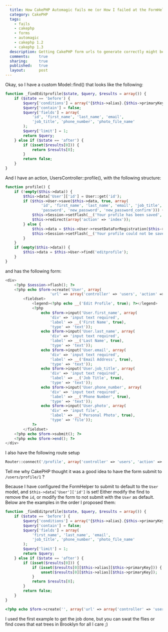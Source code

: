 ```yaml
---
  title: How CakePHP Automagic fails me (or How I failed at the FormHelper)
  category: CakePHP
  tags:
    - fails
    - cakephp
    - forms
    - automagic
    - cakephp 1.2
    - cakephp 1.3
  description: Getting CakePHP form urls to generate correctly might be difficult if you don't know how the default url is created.
  comments:    true
  sharing:     true
  published:   true
  layout:      post
---
```


Okay, so I have a custom Model::find() that looks like the following:

```php
function _findEditprofile($state, $query, $results = array()) {
    if ($state == 'before') {
        $query['conditions'] = array("{$this->alias}.{$this->primaryKey}" => User::get('id'));
        $query['contain'] = false;
        $query['fields'] = array(
            'id', 'first_name', 'last_name', 'email',
            'job_title', 'phone_number', 'photo_file_name'
        );
        $query['limit'] = 1;
        return $query;
    } else if ($state == 'after') {
        if (isset($results[0])) {
            return $results[0];
        }
        return false;
    }
}
```

And I have an action, UsersController::profile(), with the following structure:

```php
function profile() {
    if (!empty($this->data)) {
        $this->data['User']['id'] = User::get('id');
        if ($this->User->save($this->data, true, array(
                'id', 'first_name', 'last_name', 'email', 'job_title', 'phone_number',
                'password', 'new_password', 'new_password_confirm'))) {
            $this->Session->setFlash(__('Your profile has been saved', true));
            $this->redirect(array('action' => 'index'));
        } else {
            $this->data = $this->User->resetDataForRegistration($this->data);
            $this->Session->setFlash(__('Your profile could not be saved. Please, try again.', true));
        }
    }
    if (empty($this->data)) {
        $this->data = $this->User->find('editprofile');
    }
}
```

and has the following form:

```php
<div>
    <?php $session->flash(); ?>
    <?php echo $form->create('User', array(
                    'url' => array('controller' => 'users', 'action' => 'profile'))); ?>
        <fieldset>
            <legend><?php echo __('Edit Profile', true); ?></legend>
            <?php
                echo $form->input('User.first_name', array(
                    'div' => 'input text required',
                    'label' => __('First Name', true),
                    'type' => 'text'));
                echo $form->input('User.last_name', array(
                    'div' => 'input text required',
                    'label' => __('Last Name', true),
                    'type' => 'text'));
                echo $form->input('User.email', array(
                    'div' => 'input text required',
                    'label' => __('Email Address', true),
                    'type' => 'text'));
                echo $form->input('User.job_title', array(
                    'div' => 'input text required',
                    'label' => __('Job Title', true),
                    'type' => 'text'));
                echo $form->input('User.phone_number', array(
                    'div' => 'input text required',
                    'label' => __('Phone Number', true),
                    'type' => 'text'));
                echo $form->input('User.photo', array(
                    'div' => 'input file',
                    'label' => __('Personal Photo', true),
                    'type' => 'file'));
            ?>
        </fieldset>
    <?php echo $form->submit(); ?>
    <?php echo $form->end(); ?>
</div>
```

I also have the following route setup

```php
Router::connect('/profile', array('controller' => 'users', 'action' => 'profile'));
```

Tell me why CakePHP thought it was a good idea to have the form submit to `/users/profile/1` ?

Because I have configured the FormHelper to submit to default to the `User` model, and `$this->data['User']['id']` is set! Either modify the find to remove the `id`, or modify the form to not submit with the `User` as default. Below are the examples in the order I proposed them:

```php
function _findEditprofile($state, $query, $results = array()) {
    if ($state == 'before') {
        $query['conditions'] = array("{$this->alias}.{$this->primaryKey}" => User::get('id'));
        $query['contain'] = false;
        $query['fields'] = array(
            'first_name', 'last_name', 'email',
            'job_title', 'phone_number', 'photo_file_name'
        );
        $query['limit'] = 1;
        return $query;
    } else if ($state == 'after') {
        if (isset($results[0])) {
            if (isset($results[0][$this->alias][$this->primaryKey])) {
                unset($results[0][$this->alias][$this->primaryKey]);
            }
            return $results[0];
        }
        return false;
    }
}
```

```php
<?php echo $form->create('', array('url' => array('controller' => 'users', 'action' => 'profile'))); ?>
```

I used the first example to get the job done, but you can swat the flies or find cows that eat trees in Brooklyn for all I care ;)
